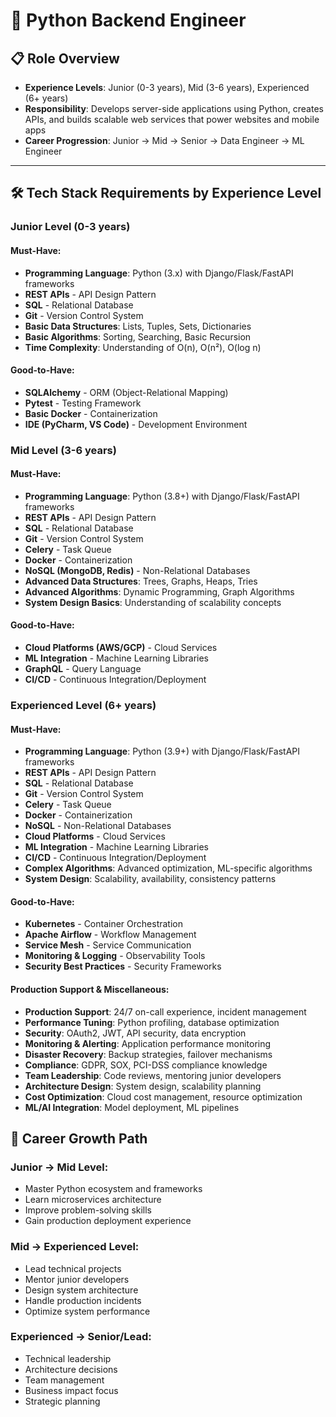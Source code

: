# 🐍 Python Backend Engineer

## 📋 Role Overview
- **Experience Levels**: Junior (0-3 years), Mid (3-6 years), Experienced (6+ years)
- **Responsibility**: Develops server-side applications using Python, creates APIs, and builds scalable web services that power websites and mobile apps
- **Career Progression**: Junior → Mid → Senior → Data Engineer → ML Engineer

---

## 🛠️ Tech Stack Requirements by Experience Level

### **Junior Level (0-3 years)**

#### **Must-Have:**
- **Programming Language**: Python (3.x) with Django/Flask/FastAPI frameworks
- **REST APIs** - API Design Pattern
- **SQL** - Relational Database
- **Git** - Version Control System
- **Basic Data Structures**: Lists, Tuples, Sets, Dictionaries
- **Basic Algorithms**: Sorting, Searching, Basic Recursion
- **Time Complexity**: Understanding of O(n), O(n²), O(log n)

#### **Good-to-Have:**
- **SQLAlchemy** - ORM (Object-Relational Mapping)
- **Pytest** - Testing Framework
- **Basic Docker** - Containerization
- **IDE (PyCharm, VS Code)** - Development Environment

### **Mid Level (3-6 years)**

#### **Must-Have:**
- **Programming Language**: Python (3.8+) with Django/Flask/FastAPI frameworks
- **REST APIs** - API Design Pattern
- **SQL** - Relational Database
- **Git** - Version Control System
- **Celery** - Task Queue
- **Docker** - Containerization
- **NoSQL (MongoDB, Redis)** - Non-Relational Databases
- **Advanced Data Structures**: Trees, Graphs, Heaps, Tries
- **Advanced Algorithms**: Dynamic Programming, Graph Algorithms
- **System Design Basics**: Understanding of scalability concepts

#### **Good-to-Have:**
- **Cloud Platforms (AWS/GCP)** - Cloud Services
- **ML Integration** - Machine Learning Libraries
- **GraphQL** - Query Language
- **CI/CD** - Continuous Integration/Deployment

### **Experienced Level (6+ years)**

#### **Must-Have:**
- **Programming Language**: Python (3.9+) with Django/Flask/FastAPI frameworks
- **REST APIs** - API Design Pattern
- **SQL** - Relational Database
- **Git** - Version Control System
- **Celery** - Task Queue
- **Docker** - Containerization
- **NoSQL** - Non-Relational Databases
- **Cloud Platforms** - Cloud Services
- **ML Integration** - Machine Learning Libraries
- **CI/CD** - Continuous Integration/Deployment
- **Complex Algorithms**: Advanced optimization, ML-specific algorithms
- **System Design**: Scalability, availability, consistency patterns

#### **Good-to-Have:**
- **Kubernetes** - Container Orchestration
- **Apache Airflow** - Workflow Management
- **Service Mesh** - Service Communication
- **Monitoring & Logging** - Observability Tools
- **Security Best Practices** - Security Frameworks

#### **Production Support & Miscellaneous:**
- **Production Support**: 24/7 on-call experience, incident management
- **Performance Tuning**: Python profiling, database optimization
- **Security**: OAuth2, JWT, API security, data encryption
- **Monitoring & Alerting**: Application performance monitoring
- **Disaster Recovery**: Backup strategies, failover mechanisms
- **Compliance**: GDPR, SOX, PCI-DSS compliance knowledge
- **Team Leadership**: Code reviews, mentoring junior developers
- **Architecture Design**: System design, scalability planning
- **Cost Optimization**: Cloud cost management, resource optimization
- **ML/AI Integration**: Model deployment, ML pipelines

## 🚀 Career Growth Path

### **Junior → Mid Level:**
- Master Python ecosystem and frameworks
- Learn microservices architecture
- Improve problem-solving skills
- Gain production deployment experience

### **Mid → Experienced Level:**
- Lead technical projects
- Mentor junior developers
- Design system architecture
- Handle production incidents
- Optimize system performance

### **Experienced → Senior/Lead:**
- Technical leadership
- Architecture decisions
- Team management
- Business impact focus
- Strategic planning
